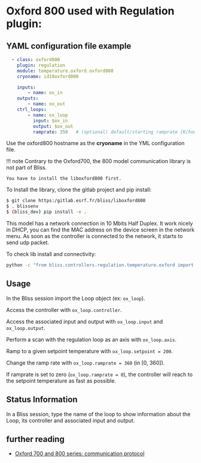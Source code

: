 # Oxford 800 used with **Regulation plugin**:

## YAML configuration file example

```YAML
  - class: oxford800
    plugin: regulation
    module: temperature.oxford.oxford800
    cryoname: id10oxford800

    inputs:
        - name: ox_in
    outputs:
        - name: ox_out
    ctrl_loops:
        - name: ox_loop
          input: $ox_in
          output: $ox_out
          ramprate: 350   # (optional) default/starting ramprate [K/hour]
```

Use the oxford800 hostname as the **cryoname** in the YML configuration file.

!!! note
    Contrary to the Oxford700, the 800 model communication library is not part of Bliss.
    
    You have to install the liboxford800 first.
    
To Install the library, clone the gitlab project and pip install:

```bash
$ git clone https:/gitlab.esrf.fr/bliss/liboxford800
$ . blissenv
$ (bliss_dev) pip install -e .
```

This model has a network connection in 10 Mbits Half Duplex.  It work
nicely in DHCP, you can find the MAC address on the device screen in
the network menu.  As soon as the controller is connected to the
network, it starts to send udp packet.

To check lib install and connectivity:

```bash
python -c "from bliss.controllers.regulation.temperature.oxford import oxford800;oxford800.ls_oxford800()"
```


## Usage

In the Bliss session import the Loop object (ex: `ox_loop`).

Access the controller with `ox_loop.controller`.

Access the associated input and output with `ox_loop.input` and `ox_loop.output`.

Perform a scan with the regulation loop as an axis with `ox_loop.axis`.

Ramp to a given setpoint temperature with `ox_loop.setpoint = 200`.

Change the ramp rate with `ox_loop.ramprate = 360`  (in [0, 360]).

If ramprate is set to zero (`ox_loop.ramprate = 0`), the controller will reach to the setpoint temperature as fast as possible.

## Status Information

In a Bliss session, type the name of the loop to show information about the Loop, its controller and associated input and output.

## further reading
   * [Oxford 700 and 800 series: communication protocol](https://connect.oxcryo.com/serialcomms/700series/cs_status.html)


